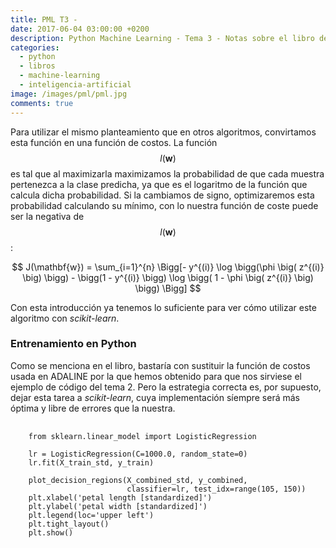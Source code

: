 ```yaml
---
title: PML T3 - 
date: 2017-06-04 03:00:00 +0200
description: Python Machine Learning - Tema 3 - Notas sobre el libro de Sebastian Raschka
categories:
  - python
  - libros
  - machine-learning
  - inteligencia-artificial
image: /images/pml/pml.jpg
comments: true
---
```


Para utilizar el mismo planteamiento que en otros algoritmos, convirtamos esta función en una función de costos. La función $$l(\mathbf{w})$$ es tal que al maximizarla maximizamos la probabilidad de que cada muestra pertenezca a la clase predicha, ya que es el logaritmo de la función que calcula dicha probabilidad. Si la cambiamos de signo, optimizaremos esta probabilidad calculando su mínimo, con lo nuestra función de coste puede ser la negativa de $$l(\mathbf{w})$$:

$$
J(\mathbf{w}) = \sum_{i=1}^{n} \Bigg[- y^{(i)} \log \bigg(\phi \big( z^{(i)} \big) \bigg) - \bigg(1 - y^{(i)} \bigg) \log \bigg( 1 - \phi \big( z^{(i)} \big) \bigg)  \Bigg]
$$

Con esta introducción ya tenemos lo suficiente para ver cómo utilizar este algoritmo con _scikit-learn_.

### Entrenamiento en Python

Como se menciona en el libro, bastaría con sustituir la función de costos usada en ADALINE por la que hemos obtenido para que nos sirviese el ejemplo de código del tema 2. Pero la estrategia correcta es, por supuesto, dejar esta tarea a _scikit-learn_, cuya implementación síempre será más óptima y libre de errores que la nuestra.

<pre class="line-numbers">
  <code class="language-python">
	from sklearn.linear_model import LogisticRegression

	lr = LogisticRegression(C=1000.0, random_state=0)
	lr.fit(X_train_std, y_train)

	plot_decision_regions(X_combined_std, y_combined,
	                      classifier=lr, test_idx=range(105, 150))
	plt.xlabel('petal length [standardized]')
	plt.ylabel('petal width [standardized]')
	plt.legend(loc='upper left')
	plt.tight_layout()
	plt.show()  
  </code>
 </pre>